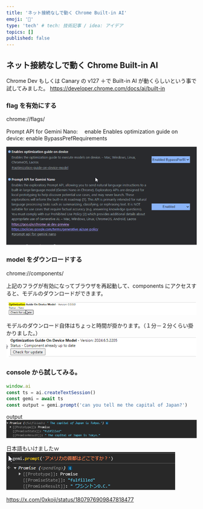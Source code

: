 ```yaml
---
title: 'ネット接続なしで動く Chrome Built-in AI'
emoji: '🤖'
type: 'tech' # tech: 技術記事 / idea: アイデア
topics: []
published: false
---
```


## ネット接続なしで動く Chrome Built-in AI

Chrome Dev もしくは Canary の v127 ＋で Built-in AI が動くらしいという事で試してみました。
https://developer.chrome.com/docs/ai/built-in

### flag を有効にする

chrome://flags/

Prompt API for Gemini Nano:　 enable
Enables optimization guide on device: enable BypassPrefRequirements

![flags](chrome-flags.png)

### model をダウンロードする

chrome://components/

上記のフラグが有効になってブラウザを再起動して、components にアクセスすると、モデルのダウンロードができます。

![before](before_dl.png)

モデルのダウンロード自体はちょっと時間が掛かります。（１分－２分くらい掛かりました。）  
![after](after_dl.png)

### console から試してみる。

```js
window.ai
const ts = ai.createTextSession()
const gemi = await ts
const output = gemi.prompt('can you tell me the capital of Japan?')
```

output  
![output](output.png)

日本語もいけましたｗ  
![japanese](japanese.png)

https://x.com/0xkoji/status/1807976909847818477
